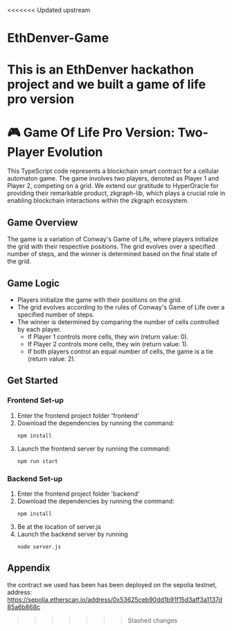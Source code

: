 <<<<<<< Updated upstream
# EthDenver-Game
This is an EthDenver hackathon project and we built a game of life pro version
=======
# 🎮 **Game Of Life Pro Version**: Two-Player Evolution

This TypeScript code represents a blockchain smart contract for a cellular automaton game. The game involves two players, denoted as Player 1 and Player 2, competing on a grid. We extend our gratitude to HyperOracle for providing their remarkable product, zkgraph-lib, which plays a crucial role in enabling blockchain interactions within the zkgraph ecosystem.

## Game Overview

The game is a variation of Conway's Game of Life, where players initialize the grid with their respective positions. The grid evolves over a specified number of steps, and the winner is determined based on the final state of the grid.

## Game Logic

- Players initialize the game with their positions on the grid.
- The grid evolves according to the rules of Conway's Game of Life over a specified number of steps.
- The winner is determined by comparing the number of cells controlled by each player.
  - If Player 1 controls more cells, they win (return value: 0).
  - If Player 2 controls more cells, they win (return value: 1).
  - If both players control an equal number of cells, the game is a tie (return value: 2).

## Get Started
### Frontend Set-up
1. Enter the frontend project folder 'frontend'
2. Download the dependencies by running the command:
   ```
   npm install
   ```
4. Launch the frontend server by running the command:
   ```
   npm run start
   ```

### Backend Set-up
1. Enter the frontend project folder 'backend'
2. Download the dependencies by running the command:
   ```
   npm install
   ```
3. Be at the location of server.js
4. Launch the backend server by running
   ```
   node server.js
   ```
## Appendix
the contract we used has been has been deployed on the sepolia testnet, address: https://sepolia.etherscan.io/address/0x53625ceb90dd1b91f15d3aff3a1137d85a6b868c
>>>>>>> Stashed changes
